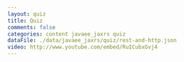 ```yaml
---
layout: quiz
title: Quiz
comments: false
categories: content javaee_jaxrs quiz
dataFile: ./data/javaee_jaxrs/quiz/rest-and-http.json
video: http://www.youtube.com/embed/RuICubxGvj4
---
```




